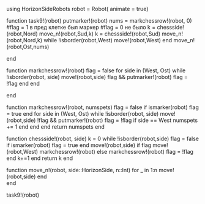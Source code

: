 using HorizonSideRobots
robot = Robot( animate = true)

function task9!(robot)
    putmarker!(robot)
    nums = markchessrow!(robot, 0)
    #flag = 1 в пред клетке был маркер
    #flag = 0 не было
    k = chessside!(robot,Nord)
    move_n!(robot,Sud,k)
    k = chessside!(robot,Sud)
    move_n!(robot,Nord,k)
    while !isborder(robot,West)
        move!(robot,West)
    end
    move_n!(robot,Ost,nums)

    
end

function markchessrow!(robot)
    flag = false
    for side in (West, Ost)
        while !isborder(robot, side)
            move!(robot,side)
            flag && putmarker!(robot)
            flag = !flag
        end
    end

end

function markchessrow!(robot, numspets)
    flag = false
    if ismarker(robot)
        flag = true
    end
    for side in (West, Ost)
        while !isborder(robot, side)
            move!(robot,side)
            !flag && putmarker!(robot)
            flag = !flag
            if side == West
                numspets += 1
            end
        end
    end
    return numspets
end

function chessside!(robot, side)
    k = 0
    while !isborder(robot,side)
        flag = false
        if ismarker(robot)
            flag = true
        end
        move!(robot,side)
        if flag
            move!(robot,West)
            markchessrow!(robot)
        else
            markchessrow!(robot)
            flag = !flag
        end
        k+=1
    end
    return k
end

function move_n!(robot, side::HorizonSide, n::Int)
    for _ in 1:n
        move!(robot,side)
    end    
end

task9!(robot)
